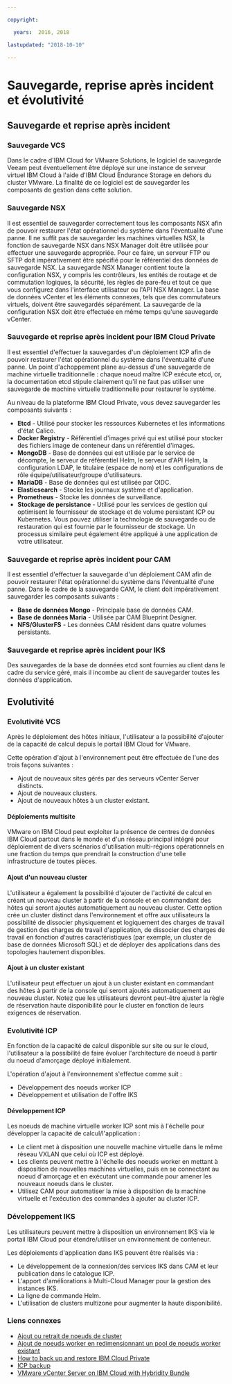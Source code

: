 ```yaml
---

copyright:

  years:  2016, 2018

lastupdated: "2018-10-10"

---
```


# Sauvegarde, reprise après incident et évolutivité

## Sauvegarde et reprise après incident

###	Sauvegarde VCS

Dans le cadre d'IBM Cloud for VMware Solutions, le logiciel de sauvegarde Veeam peut éventuellement être déployé sur une instance de serveur virtuel IBM Cloud à l'aide d'IBM Cloud Endurance Storage en dehors du cluster VMware. La finalité de ce logiciel est de sauvegarder les composants de gestion dans cette solution.

### Sauvegarde NSX

Il est essentiel de sauvegarder correctement tous les composants NSX afin de pouvoir restaurer l'état opérationnel du système dans l'éventualité d'une panne. Il ne suffit pas de sauvegarder les machines virtuelles NSX, la fonction de sauvegarde NSX dans NSX Manager doit être utilisée pour effectuer une sauvegarde appropriée. Pour ce faire, un serveur FTP ou SFTP doit impérativement être spécifié pour le référentiel des données de sauvegarde NSX.
La sauvegarde NSX Manager contient toute la configuration NSX, y compris les contrôleurs, les entités de routage et de commutation logiques, la sécurité, les règles de pare-feu et tout ce que vous configurez dans l'interface utilisateur ou l'API NSX Manager. La base de données vCenter et les éléments connexes, tels que des commutateurs virtuels, doivent être sauvegardés séparément. La sauvegarde de la configuration NSX doit être effectuée en même temps qu'une sauvegarde vCenter. 

###	Sauvegarde et reprise après incident pour IBM Cloud Private

Il est essentiel d'effectuer la sauvegardes d'un déploiement ICP afin de pouvoir restaurer l'état opérationnel du système dans l'éventualité d'une panne. Un point d'achoppement plane au-dessus d'une sauvegarde de machine virtuelle traditionnelle : chaque noeud maître ICP exécute etcd, or, la documentation etcd stipule clairement qu'il ne faut pas utiliser une sauvegarde de machine virtuelle traditionnelle pour restaurer le système. 

Au niveau de la plateforme IBM Cloud Private, vous devez sauvegarder les composants suivants :

-	**Etcd** - Utilisé pour stocker les ressources Kubernetes et les informations d'état Calico. 
-	**Docker Registry** - Référentiel d'images privé qui est utilisé pour stocker des fichiers image de conteneur dans un référentiel d'images. 
-	**MongoDB** - Base de données qui est utilisée par le service de décompte, le serveur de référentiel Helm, le serveur d'API Helm, la configuration LDAP, le titulaire (espace de nom) et les configurations de rôle équipe/utilisateur/groupe d'utilisateurs. 
-	**MariaDB** - Base de données qui est utilisée par OIDC.
-	**Elasticsearch** - Stocke les journaux système et d'application. 
-	**Prometheus** - Stocke les données de surveillance.
-	**Stockage de persistance** - Utilisé pour les services de gestion qui optimisent le fournisseur de stockage et de volume persistant ICP ou Kubernetes. Vous pouvez utiliser la technologie de sauvegarde ou de restauration qui est fournie par le fournisseur de stockage. Un processus similaire peut également être appliqué à une application de votre utilisateur. 

###	Sauvegarde et reprise après incident pour CAM
Il est essentiel d'effectuer la sauvegarde d'un déploiement CAM afin de pouvoir restaurer l'état opérationnel du système dans l'éventualité d'une panne. Dans le cadre de la sauvegarde CAM, le client doit impérativement sauvegarder les composants suivants : 
-	**Base de données Mongo** - Principale base de données CAM. 
-	**Base de données Maria** - Utilisée par CAM Blueprint Designer.
-	**NFS/GlusterFS** - Les données CAM résident dans quatre volumes persistants. 

### Sauvegarde et reprise après incident pour IKS
Des sauvegardes de la base de données etcd sont fournies au client dans le cadre du service géré, mais il incombe au client de sauvegarder toutes les données d'application. 

## Evolutivité

### Evolutivité VCS

Après le déploiement des hôtes initiaux, l'utilisateur a la possibilité d'ajouter de la capacité de calcul depuis le portail IBM Cloud for VMware. 

Cette opération d'ajout à l'environnement peut être effectuée de l'une des trois façons suivantes :
- Ajout de nouveaux sites gérés par des serveurs vCenter Server distincts.
- Ajout de nouveaux clusters.
- Ajout de nouveaux hôtes à un cluster existant. 

####	Déploiements multisite
VMware on IBM Cloud peut exploiter la présence de centres de données IBM Cloud partout dans le monde et d'un réseau principal intégré pour déploiement de divers scénarios d'utilisation multi-régions opérationnels en une fraction du temps que prendrait la construction d'une telle infrastructure de toutes pièces.

####	Ajout d'un nouveau cluster
L'utilisateur a également la possibilité d'ajouter de l'activité de calcul en créant un nouveau cluster à partir de la console et en commandant des hôtes qui seront ajoutés automatiquement au nouveau cluster. Cette option crée un cluster distinct dans l'environnement et offre aux utilisateurs la possibilité de dissocier physiquement et logiquement des charges de travail de gestion des charges de travail d'application, de dissocier des charges de travail en fonction d'autres caractéristiques (par exemple, un cluster de base de données Microsoft SQL) et de déployer des applications dans des topologies hautement disponibles.

####	Ajout à un cluster existant
L'utilisateur peut effectuer un ajout à un cluster existant en commandant des hôtes à partir de la console qui seront ajoutés automatiquement au nouveau cluster. Notez que les utilisateurs devront peut-être ajuster la règle de réservation haute disponibilité pour le cluster en fonction de leurs exigences de réservation.

### Evolutivité ICP
En fonction de la capacité de calcul disponible sur site ou sur le cloud, l'utilisateur a la possibilité de faire évoluer l'architecture de noeud à partir du noeud d'amorçage déployé initialement. 

L'opération d'ajout à l'environnement s'effectue comme suit :
- Développement des noeuds worker ICP
- Développement et utilisation de l'offre IKS

####	Développement ICP
Les noeuds de machine virtuelle worker ICP sont mis à l'échelle pour développer la capacité de calcul/l'application :
  - Le client met à disposition une nouvelle machine virtuelle dans le même réseau VXLAN que celui où ICP est déployé. 
  - Les clients peuvent mettre à l'échelle des noeuds worker en mettant à disposition de nouvelles machines virtuelles, puis en se connectant au noeud d'amorçage et en exécutant une commande pour amener les nouveaux noeuds dans le cluster. 
  - Utilisez CAM pour automatiser la mise à disposition de la machine virtuelle et l'exécution des commandes à ajouter au cluster ICP. 


###  Développement IKS
Les utilisateurs peuvent mettre à disposition un environnement IKS via le portail IBM Cloud pour étendre/utiliser un environnement de conteneur. 

Les déploiements d'application dans IKS peuvent être réalisés via :
- Le développement de la connexion/des services IKS dans CAM et leur publication dans le catalogue ICP.
- L'apport d'améliorations à Multi-Cloud Manager pour la gestion des instances IKS.
- La ligne de commande Helm.
- L'utilisation de clusters multizone pour augmenter la haute disponibilité.

### Liens connexes
* [Ajout ou retrait de noeuds de cluster](https://www.ibm.com/support/knowledgecenter/en/SSBS6K_2.1.0.3/installing/modify_cluster.html)
* [Ajout de noeuds worker en redimensionnant un pool de noeuds worker existant](https://console.bluemix.net/docs/containers/cs_clusters.html#add_workers)
* [How to back up and restore IBM Cloud Private](https://medium.com/ibm-cloud/how-to-backup-and-restore-ibm-cloud-private-part-1-b6300dc1d7d8)
* [ICP backup](https://github.com/ibm-cloud-architecture/icp-backup/)
* [VMware vCenter Server on IBM Cloud with Hybridity Bundle](../vcs/vcs-hybridity-intro.html)
